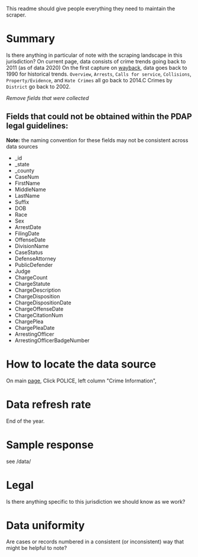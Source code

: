 This readme should give people everything they need to maintain the scraper.

# Summary
Is there anything in particular of note with the scraping landscape in this jurisdiction?
On current page, data consists of crime trends going back to 2011 (as of data 2020)
On the first capture on [wayback](https://web.archive.org/web/20171007062627/http://www.cypressca.org/government/departments/police/crime-information/crime-statistics), data goes back to 1990 for historical trends. `Overview`, `Arrests`, `Calls for service`, `Collisions`, `Property/Evidence`, and `Hate Crimes` all go back to 2014.C Crimes by `District` go back to 2002.

_Remove fields that were collected_
## Fields that could not be obtained within the PDAP legal guidelines:
**Note:** the naming convention for these fields may not be consistent across data sources
* _id
* _state
* _county
* CaseNum
* FirstName
* MiddleName
* LastName
* Suffix
* DOB
* Race
* Sex
* ArrestDate
* FilingDate
* OffenseDate
* DivisionName
* CaseStatus
* DefenseAttorney
* PublicDefender
* Judge
* ChargeCount
* ChargeStatute
* ChargeDescription
* ChargeDisposition
* ChargeDispositionDate
* ChargeOffenseDate
* ChargeCitationNum
* ChargePlea
* ChargePleaDate
* ArrestingOfficer
* ArrestingOfficerBadgeNumber

# How to locate the data source
On main [page](https://www.cypressca.org/home), Click POLICE, left column "Crime Information",

# Data refresh rate
End of the year.

# Sample response
see /data/

# Legal
Is there anything specific to this jurisdiction we should know as we work?

# Data uniformity
Are cases or records numbered in a consistent (or inconsistent) way that might be helpful to note?
